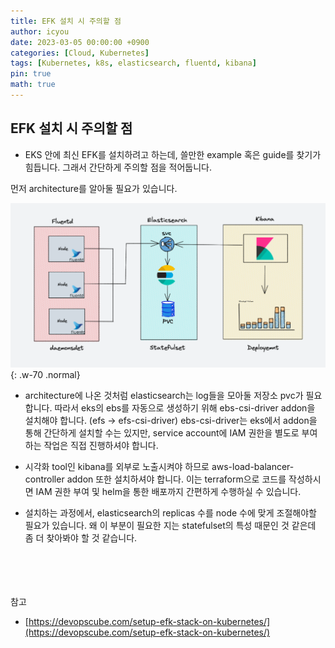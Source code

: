 ```yaml
---
title: EFK 설치 시 주의할 점
author: icyou
date: 2023-03-05 00:00:00 +0900
categories: [Cloud, Kubernetes]
tags: [Kubernetes, k8s, elasticsearch, fluentd, kibana]
pin: true
math: true
---
```


## EFK 설치 시 주의할 점
- EKS 안에 최신 EFK를 설치하려고 하는데, 쓸만한 example 혹은 guide를 찾기가 힘듭니다. 그래서 간단하게 주의할 점을 적어둡니다.  


먼저 architecture를 알아둘 필요가 있습니다.  

![Desktop View](/assets/img/posts/20230305/efk.png){: .w-70 .normal}

- architecture에 나온 것처럼 elasticsearch는 log들을 모아둘 저장소 pvc가 필요합니다. 따라서 eks의 ebs를 자동으로 생성하기 위해 ebs-csi-driver addon을 설치해야 합니다. (efs -> efs-csi-driver) ebs-csi-driver는 eks에서 addon을 통해 간단하게 설치할 수는 있지만, service account에 IAM 권한을 별도로 부여하는 작업은 직접 진행하셔야 합니다.  

- 시각화 tool인 kibana를 외부로 노출시켜야 하므로 aws-load-balancer-controller addon 또한 설치하셔야 합니다. 이는 terraform으로 코드를 작성하시면 IAM 권한 부여 및 helm을 통한 배포까지 간편하게 수행하실 수 있습니다.  

- 설치하는 과정에서, elasticsearch의 replicas 수를 node 수에 맞게 조절해야할 필요가 있습니다. 왜 이 부분이 필요한 지는 statefulset의 특성 때문인 것 같은데 좀 더 찾아봐야 할 것 같습니다.



<br/><br/><br/><br/>
참고 
- [https://devopscube.com/setup-efk-stack-on-kubernetes/](https://devopscube.com/setup-efk-stack-on-kubernetes/)
